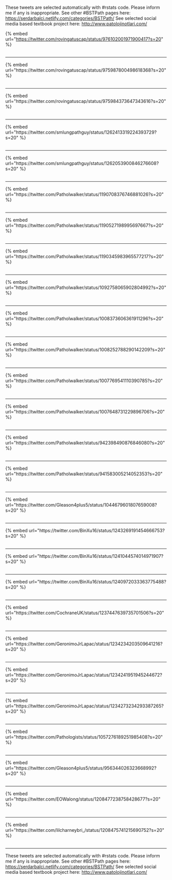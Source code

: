 

These tweets are selected automatically with #rstats code. Please inform me if any is inappropriate.
See other #BSTPath pages here: https://serdarbalci.netlify.com/categories/BSTPath/ 
See selected social media based textbook project here: http://www.patolojinotlari.com/

{% embed url="https://twitter.com/rovingatuscap/status/976102001971900417?s=20" %}<br>
<br>
<hr>
{% embed url="https://twitter.com/rovingatuscap/status/975987800498618368?s=20" %}<br>
<br>
<hr>
{% embed url="https://twitter.com/rovingatuscap/status/975984373647343616?s=20" %}<br>
<br>
<hr>
{% embed url="https://twitter.com/smlungpathguy/status/1262413319224393729?s=20" %}<br>
<br>
<hr>
{% embed url="https://twitter.com/smlungpathguy/status/1262053900846276608?s=20" %}<br>
<br>
<hr>
{% embed url="https://twitter.com/Patholwalker/status/1190708376746881026?s=20" %}<br>
<br>
<hr>
{% embed url="https://twitter.com/Patholwalker/status/1190527198995697667?s=20" %}<br>
<br>
<hr>
{% embed url="https://twitter.com/Patholwalker/status/1190345983965577217?s=20" %}<br>
<br>
<hr>
{% embed url="https://twitter.com/Patholwalker/status/1092758065902804992?s=20" %}<br>
<br>
<hr>
{% embed url="https://twitter.com/Patholwalker/status/1008373606361911296?s=20" %}<br>
<br>
<hr>
{% embed url="https://twitter.com/Patholwalker/status/1008252788290142209?s=20" %}<br>
<br>
<hr>
{% embed url="https://twitter.com/Patholwalker/status/1007769541110390785?s=20" %}<br>
<br>
<hr>
{% embed url="https://twitter.com/Patholwalker/status/1007648731229896706?s=20" %}<br>
<br>
<hr>
{% embed url="https://twitter.com/Patholwalker/status/942398490876846080?s=20" %}<br>
<br>
<hr>
{% embed url="https://twitter.com/Patholwalker/status/941583005214052353?s=20" %}<br>
<br>
<hr>
{% embed url="https://twitter.com/Gleason4plus5/status/1044679601807659008?s=20" %}<br>
<br>
<hr>
{% embed url="https://twitter.com/BinXu16/status/1243269191454666753?s=20" %}<br>
<br>
<hr>
{% embed url="https://twitter.com/BinXu16/status/1241044574014971907?s=20" %}<br>
<br>
<hr>
{% embed url="https://twitter.com/BinXu16/status/1240972033363775488?s=20" %}<br>
<br>
<hr>
{% embed url="https://twitter.com/CochraneUK/status/1237447639735701506?s=20" %}<br>
<br>
<hr>
{% embed url="https://twitter.com/GeronimoJrLapac/status/1234234203509641216?s=20" %}<br>
<br>
<hr>
{% embed url="https://twitter.com/GeronimoJrLapac/status/1234241951945244672?s=20" %}<br>
<br>
<hr>
{% embed url="https://twitter.com/GeronimoJrLapac/status/1234273234293387265?s=20" %}<br>
<br>
<hr>
{% embed url="https://twitter.com/Pathologists/status/1057276189251985408?s=20" %}<br>
<br>
<hr>
{% embed url="https://twitter.com/Gleason4plus5/status/956344026323668992?s=20" %}<br>
<br>
<hr>
{% embed url="https://twitter.com/EOWalong/status/1208477238758428677?s=20" %}<br>
<br>
<hr>
{% embed url="https://twitter.com/lilcharneybri_/status/1208475741215690752?s=20" %}<br>
<br>
<hr>


These tweets are selected automatically with #rstats code. Please inform me if any is inappropriate.
See other #BSTPath pages here: https://serdarbalci.netlify.com/categories/BSTPath/ 
See selected social media based textbook project here: http://www.patolojinotlari.com/
